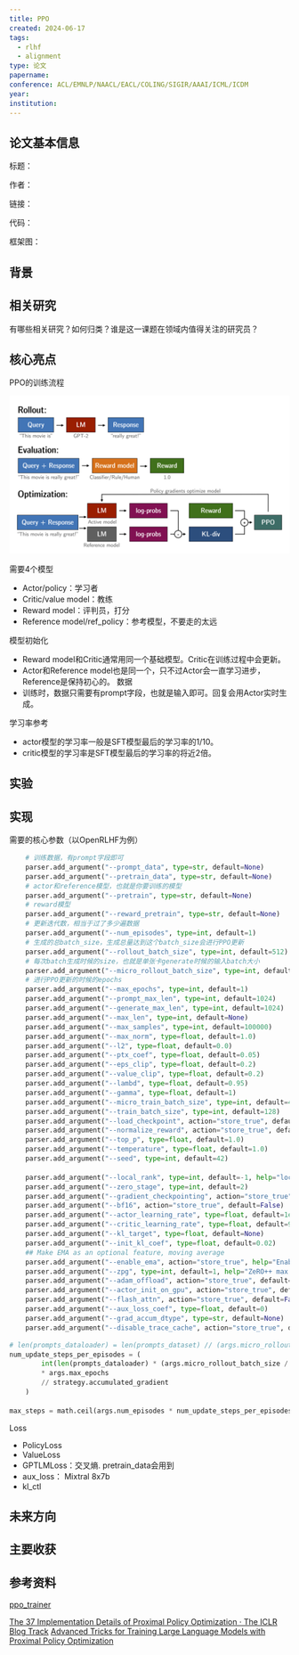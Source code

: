 ```yaml
---
title: PPO
created: 2024-06-17
tags:
  - rlhf
  - alignment
type: 论文
papername: 
conference: ACL/EMNLP/NAACL/EACL/COLING/SIGIR/AAAI/ICML/ICDM
year: 
institution:
---
```


## 论文基本信息

标题：

作者：

链接：

代码：

框架图：


## 背景



## 相关研究
有哪些相关研究？如何归类？谁是这一课题在领域内值得关注的研究员？



## 核心亮点

PPO的训练流程

![](img/Pasted%20image%2020240617194446.png)

需要4个模型
- Actor/policy：学习者
- Critic/value model：教练
- Reward model：评判员，打分
- Reference model/ref_policy：参考模型，不要走的太远

模型初始化
- Reward model和Critic通常用同一个基础模型。Critic在训练过程中会更新。
- Actor和Reference model也是同一个，只不过Actor会一直学习进步，Reference是保持初心的。
数据
- 训练时，数据只需要有prompt字段，也就是输入即可。回复会用Actor实时生成。

学习率参考
- actor模型的学习率一般是SFT模型最后的学习率的1/10。
- critic模型的学习率是SFT模型最后的学习率的将近2倍。


## 实验



## 实现

需要的核心参数（以OpenRLHF为例）

```python
    # 训练数据，有prompt字段即可
    parser.add_argument("--prompt_data", type=str, default=None)
    parser.add_argument("--pretrain_data", type=str, default=None)
    # actor和reference模型，也就是你要训练的模型
    parser.add_argument("--pretrain", type=str, default=None)
    # reward模型
    parser.add_argument("--reward_pretrain", type=str, default=None)
    # 更新迭代数，相当于过了多少遍数据
    parser.add_argument("--num_episodes", type=int, default=1)
    # 生成的总batch_size，生成总量达到这个batch_size会进行PPO更新
    parser.add_argument("--rollout_batch_size", type=int, default=512)
    # 每次batch生成时候的size，也就是单张卡generate时候的输入batch大小
    parser.add_argument("--micro_rollout_batch_size", type=int, default=8)
    # 进行PPO更新的时候的epochs
    parser.add_argument("--max_epochs", type=int, default=1)
    parser.add_argument("--prompt_max_len", type=int, default=1024)
    parser.add_argument("--generate_max_len", type=int, default=1024)
    parser.add_argument("--max_len", type=int, default=None)
    parser.add_argument("--max_samples", type=int, default=100000)
    parser.add_argument("--max_norm", type=float, default=1.0)
    parser.add_argument("--l2", type=float, default=0.0)
    parser.add_argument("--ptx_coef", type=float, default=0.05)
    parser.add_argument("--eps_clip", type=float, default=0.2)
    parser.add_argument("--value_clip", type=float, default=0.2)
    parser.add_argument("--lambd", type=float, default=0.95)
    parser.add_argument("--gamma", type=float, default=1)
    parser.add_argument("--micro_train_batch_size", type=int, default=4)
    parser.add_argument("--train_batch_size", type=int, default=128)
    parser.add_argument("--load_checkpoint", action="store_true", default=False)
    parser.add_argument("--normalize_reward", action="store_true", default=False)
    parser.add_argument("--top_p", type=float, default=1.0)
    parser.add_argument("--temperature", type=float, default=1.0)
    parser.add_argument("--seed", type=int, default=42)

    parser.add_argument("--local_rank", type=int, default=-1, help="local_rank for deepspeed")
    parser.add_argument("--zero_stage", type=int, default=2)
    parser.add_argument("--gradient_checkpointing", action="store_true", default=False)
    parser.add_argument("--bf16", action="store_true", default=False)
    parser.add_argument("--actor_learning_rate", type=float, default=1e-6)
    parser.add_argument("--critic_learning_rate", type=float, default=9e-6)
    parser.add_argument("--kl_target", type=float, default=None)
    parser.add_argument("--init_kl_coef", type=float, default=0.02)
    ## Make EMA as an optional feature, moving average
    parser.add_argument("--enable_ema", action="store_true", help="Enable EMA checkpoint for the model.")
    parser.add_argument("--zpg", type=int, default=1, help="ZeRO++ max partition size")
    parser.add_argument("--adam_offload", action="store_true", default=False)
    parser.add_argument("--actor_init_on_gpu", action="store_true", default=False)
    parser.add_argument("--flash_attn", action="store_true", default=False)
    parser.add_argument("--aux_loss_coef", type=float, default=0)
    parser.add_argument("--grad_accum_dtype", type=str, default=None)
    parser.add_argument("--disable_trace_cache", action="store_true", default=False)
```


```python
# len(prompts_dataloader) = len(prompts_dataset) // (args.micro_rollout_batch_size * num_process)
num_update_steps_per_episodes = (
        int(len(prompts_dataloader) * (args.micro_rollout_batch_size / args.micro_train_batch_size))
        * args.max_epochs
        // strategy.accumulated_gradient
    )

max_steps = math.ceil(args.num_episodes * num_update_steps_per_episodes)
```


Loss
- PolicyLoss
- ValueLoss
- GPTLMLoss：交叉熵. pretrain_data会用到
- aux_loss： Mixtral 8x7b
- kl_ctl

## 未来方向



## 主要收获


## 参考资料

[ppo_trainer](https://huggingface.co/docs/trl/ppo_trainer)

[The 37 Implementation Details of Proximal Policy Optimization · The ICLR Blog Track](https://iclr-blog-track.github.io/2022/03/25/ppo-implementation-details/)
[Advanced Tricks for Training Large Language Models with Proximal Policy Optimization](https://difficult-link-dd7.notion.site/eb7b2d1891f44b3a84e7396d19d39e6f?v=01bcb084210149488d730064cbabc99f)


